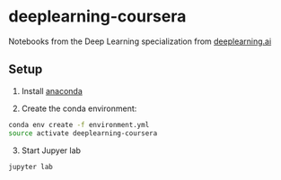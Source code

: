 # deeplearning-coursera
Notebooks from the Deep Learning specialization from [deeplearning.ai](deeplearning.ai)

## Setup
1. Install [anaconda](https://www.anaconda.com/download/#macos)

2. Create the conda environment:
```bash
conda env create -f environment.yml
source activate deeplearning-coursera
```

3. Start Jupyer lab
```bash
jupyter lab
```
